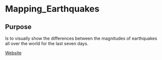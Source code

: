 # Mapping_Earthquakes

## Purpose

Is to visually show the differences between the magnitudes of earthquakes all over the world for the last seven days.

[Website](https://nkinsler.github.io/Mapping_Earthquakes/Earthquake_Challenge/index.html)
